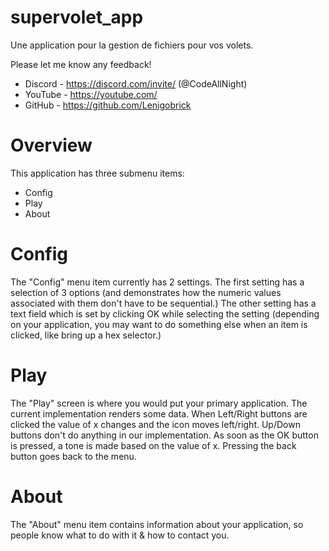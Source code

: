 # supervolet_app
Une application pour la gestion de fichiers pour vos volets.

Please let me know any feedback! 
- Discord - https://discord.com/invite/  (@CodeAllNight)
- YouTube - https://youtube.com/
- GitHub - https://github.com/Lenigobrick

# Overview
This application has three submenu items:
* Config
* Play
* About

# Config
The "Config" menu item currently has 2 settings.  The first setting has a selection of 3 options (and demonstrates how the numeric values associated with them don't have to be sequential.)  The other setting has a text field which is set by clicking OK while selecting the setting (depending on your application, you may want to do something else when an item is clicked, like bring up a hex selector.)

# Play
The "Play" screen is where you would put your primary application.  The current implementation renders some data.  When Left/Right buttons are clicked the value of x changes and the icon moves left/right.  Up/Down buttons don't do anything in our implementation.  As soon as the OK button is pressed, a tone is made based on the value of x.  Pressing the back button goes back to the menu.

# About
The "About" menu item contains information about your application, so people know what to do with it & how to contact you.
